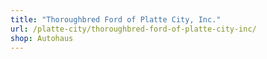 ```yaml
---
title: "Thoroughbred Ford of Platte City, Inc."
url: /platte-city/thoroughbred-ford-of-platte-city-inc/
shop: Autohaus
---
```


